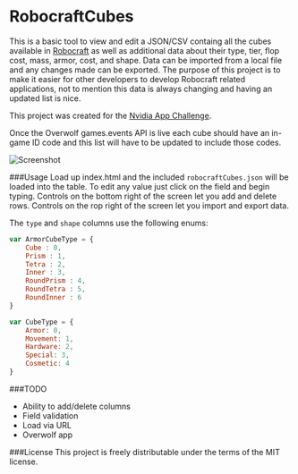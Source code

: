 # RobocraftCubes
This is a basic tool to view and edit a JSON/CSV containg all the cubes available in [Robocraft](http://robocraftgame.com/) as well as additional data about their type,	tier,	flop cost,  mass, armor, cost, and shape. Data can be imported from a local file and any changes made can be exported. The purpose of this project is to make it easier for other developers to develop Robocraft related applications, not to mention this data is always changing and having an updated list is nice.

This project was created for the [Nvidia App Challenge](http://www.overwolf.com/nvidia-app-challenge/).

Once the Overwolf games.events API is live each cube should have an in-game ID code and this list will have to be updated to include those codes.

![Screenshot](http://i.imgur.com/29gEUie.png)

###Usage
Load up index.html and the included `robocraftCubes.json` will be loaded into the table. To edit any value just click on the field and begin typing. Controls on the bottom right of the screen let you add and delete rows. Controls on the rop right of the screen let you import and export data.

The `type` and `shape` columns use the following enums:

```javascript
var ArmorCubeType = {
	Cube : 0,
	Prism : 1,
	Tetra : 2,
	Inner : 3,
	RoundPrism : 4,
	RoundTetra : 5,
	RoundInner : 6
}

var CubeType = {
	Armor: 0,
	Movement: 1,
	Hardware: 2,
	Special: 3,
	Cosmetic: 4
}
```

###TODO
* Ability to add/delete columns
* Field validation
* Load via URL
* Overwolf app

###License
This project is freely distributable under the terms of the MIT license.